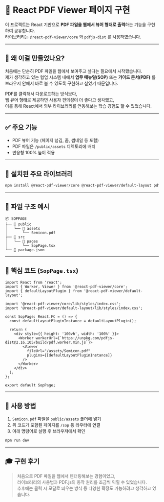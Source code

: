 # 📄 React PDF Viewer 페이지 구현

이 프로젝트는 React 기반으로 **PDF 파일을 웹에서 뷰어 형태로 출력**하는 기능을 구현하여 공유합니다.  
라이브러리는 `@react-pdf-viewer/core` 와 `pdfjs-dist` 를 사용하였습니다.

---

## 🧐 왜 이걸 만들었나요?

처음에는 단순히 PDF 파일을 웹에서 보여주고 싶다는 필요에서 시작했습니다.  
제가 생각하고 있는 협업 시스템 내에서 **업무 매뉴얼(SOP)** 또는 **가이드 문서(PDF)** 를  
브라우저 안에서 바로 볼 수 있도록 구현하고 싶었기 때문입니다.

PDF를 클릭해서 다운로드하는 방식보다,  
웹 뷰어 형태로 제공하면 사용자 편의성이 더 좋다고 생각했고,  
이를 통해 React에서 외부 라이브러리를 연동해보는 학습 경험도 할 수 있었습니다.

---

## ✅ 주요 기능

- PDF 뷰어 기능 (페이지 넘김, 줌, 썸네일 등 포함)
- PDF 파일은 `/public/assets` 디렉토리에 배치
- 반응형 100% 높이 적용

---

## 🧩 설치된 주요 라이브러리

```bash
npm install @react-pdf-viewer/core @react-pdf-viewer/default-layout pdfjs-dist@2.16.105 --legacy-peer-deps
```

---

## 📁 파일 구조 예시

```
📦 SOPPAGE
├── 📂 public
│   └── 📂 assets
│       └── Semicon.pdf
├── 📂 src
│   └── 📂 pages
│       └── SopPage.tsx
└── 📄 package.json
```

---

## 🧾 핵심 코드 (`SopPage.tsx`)

```tsx
import React from 'react';
import { Worker, Viewer } from '@react-pdf-viewer/core';
import { defaultLayoutPlugin } from '@react-pdf-viewer/default-layout';

import '@react-pdf-viewer/core/lib/styles/index.css';
import '@react-pdf-viewer/default-layout/lib/styles/index.css';

const SopPage: React.FC = () => {
  const defaultLayoutPluginInstance = defaultLayoutPlugin();

  return (
    <div style={{ height: '100vh', width: '100%' }}>
      <Worker workerUrl={`https://unpkg.com/pdfjs-dist@2.16.105/build/pdf.worker.min.js`}>
        <Viewer
          fileUrl="/assets/Semicon.pdf"
          plugins={[defaultLayoutPluginInstance]}
        />
      </Worker>
    </div>
  );
};

export default SopPage;
```

---

## 📝 사용 방법

1. `Semicon.pdf` 파일을 `public/assets` 폴더에 넣기  
2. 위 코드가 포함된 페이지를 `/sop` 등 라우터에 연결  
3. 아래 명령어로 실행 후 브라우저에서 확인

```bash
npm run dev
```

---

## 🎓 구현 후기

> 처음으로 PDF 파일을 웹에서 렌더링해보는 경험이었고,  
> 라이브러리의 사용법과 PDF.js의 동작 원리를 조금씩 익힐 수 있었습니다.  
> 추후에는 클릭 시 모달로 띄우는 방식 등 다양한 확장도 가능하려고 생각하고 있습니다.

